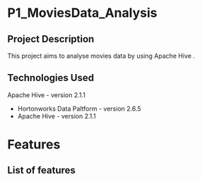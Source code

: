 # P1_MoviesData_Analysis
## Project Description
This project aims to analyse movies data by using Apache Hive .

## Technologies Used
Apache Hive - version 2.1.1
- Hortonworks Data Paltform - version 2.6.5
- Apache Hive - version 2.1.1

# Features
## List of features
